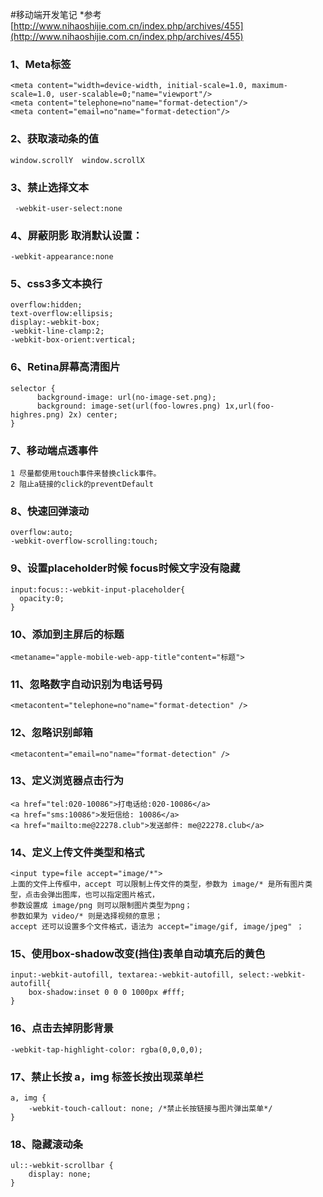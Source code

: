 #移动端开发笔记
*参考 [http://www.nihaoshijie.com.cn/index.php/archives/455](http://www.nihaoshijie.com.cn/index.php/archives/455)

### 1、Meta标签
    <meta content="width=device-width, initial-scale=1.0, maximum-scale=1.0, user-scalable=0;"name="viewport"/>
    <meta content="telephone=no"name="format-detection"/>  
    <meta content="email=no"name="format-detection"/>

### 2、获取滚动条的值
    window.scrollY  window.scrollX

### 3、禁止选择文本
     -webkit-user-select:none

### 4、屏蔽阴影 取消默认设置：
    -webkit-appearance:none

### 5、css3多文本换行
    overflow:hidden;
    text-overflow:ellipsis;
    display:-webkit-box;
    -webkit-line-clamp:2;
    -webkit-box-orient:vertical;

### 6、Retina屏幕高清图片
    selector {
          background-image: url(no-image-set.png);
          background: image-set(url(foo-lowres.png) 1x,url(foo-highres.png) 2x) center;
    }

### 7、移动端点透事件
    1 尽量都使用touch事件来替换click事件。
    2 阻止a链接的click的preventDefault

### 8、快速回弹滚动
    overflow:auto;
    -webkit-overflow-scrolling:touch; 

### 9、设置placeholder时候 focus时候文字没有隐藏
    input:focus::-webkit-input-placeholder{
      opacity:0;
    }

### 10、添加到主屏后的标题
    <metaname="apple-mobile-web-app-title"content="标题">

### 11、忽略数字自动识别为电话号码
    <metacontent="telephone=no"name="format-detection" /> 

### 12、忽略识别邮箱
    <metacontent="email=no"name="format-detection" />

### 13、定义浏览器点击行为
    <a href="tel:020-10086">打电话给:020-10086</a>
    <a href="sms:10086">发短信给: 10086</a>
    <a href="mailto:me@22278.club">发送邮件: me@22278.club</a>

### 14、定义上传文件类型和格式
    <input type=file accept="image/*">
    上面的文件上传框中，accept 可以限制上传文件的类型，参数为 image/* 是所有图片类型，点击会弹出图库，也可以指定图片格式，
    参数设置成 image/png 则可以限制图片类型为png；
    参数如果为 video/* 则是选择视频的意思；
    accept 还可以设置多个文件格式，语法为 accept="image/gif, image/jpeg" ；

### 15、使用box-shadow改变(挡住)表单自动填充后的黄色
    input:-webkit-autofill, textarea:-webkit-autofill, select:-webkit-autofill{
        box-shadow:inset 0 0 0 1000px #fff;
    }

### 16、点击去掉阴影背景
    -webkit-tap-highlight-color: rgba(0,0,0,0);
    
### 17、禁止长按 a，img 标签长按出现菜单栏
    a, img {
        -webkit-touch-callout: none; /*禁止长按链接与图片弹出菜单*/
    }
    
### 18、隐藏滚动条
    ul::-webkit-scrollbar {
        display: none;
    }

